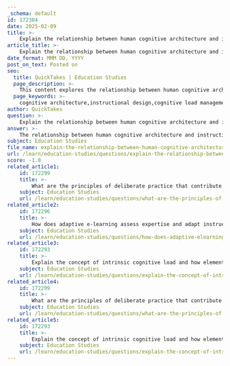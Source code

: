 ```yaml
---
_schema: default
id: 172304
date: 2025-02-09
title: >-
    Explain the relationship between human cognitive architecture and instructional design consequences.
article_title: >-
    Explain the relationship between human cognitive architecture and instructional design consequences.
date_format: MMM DD, YYYY
post_on_text: Posted on
seo:
  title: QuickTakes | Education Studies
  page_description: >-
    This content explores the relationship between human cognitive architecture and instructional design, highlighting key aspects such as cognitive load management, adaptation to learner needs, instructional strategies, and practical applications in education.
  page_keywords: >-
    cognitive architecture,instructional design,cognitive load management,intrinsic load,extraneous load,germane load,instructional strategies,expertise reversal effect,adaptive learning,multimodal presentations,dynamic assessment,learning outcomes
author: QuickTakes
question: >-
    Explain the relationship between human cognitive architecture and instructional design consequences.
answer: >-
    The relationship between human cognitive architecture and instructional design is pivotal in creating effective educational experiences. Cognitive architecture refers to the structural and functional organization of the human cognitive system, which includes how information is processed, stored, and retrieved. Understanding this architecture is essential for instructional designers as it directly influences how learning materials and strategies are developed.\n\n### Key Aspects of the Relationship\n\n1. **Cognitive Load Management**:\n   - Cognitive architecture informs how cognitive load is managed during learning. There are three types of cognitive load: intrinsic, extraneous, and germane. \n     - **Intrinsic Load** is related to the complexity of the material and the learner's prior knowledge.\n     - **Extraneous Load** refers to unnecessary information that does not contribute to learning.\n     - **Germane Load** is the cognitive effort invested in learning and schema construction.\n   - By understanding these types of cognitive load, instructional designers can create interventions that optimize learning experiences. For instance, reducing extraneous load allows learners to allocate more cognitive resources to germane load, which is crucial for effective schema construction.\n\n2. **Instructional Strategies**:\n   - Insights from cognitive architecture guide the development of instructional strategies that align with memory capacity. For example, using worked examples can help learners build schemas without overwhelming their working memory. This approach is particularly beneficial in complex subjects where learners may struggle to integrate new information.\n   - Additionally, understanding the expertise reversal effect allows instructional designers to tailor materials to different levels of learner expertise, ensuring that the instructional content is neither too simplistic nor too complex for the target audience.\n\n3. **Adaptation to Learner Needs**:\n   - Empirical research emphasizes the importance of adapting instructional methods to the cognitive load and expertise of learners. This adaptation is vital to prevent cognitive overload, which can lead to frustration and decreased motivation. Instructional design must consider the individual differences among learners to create a supportive learning environment.\n\n4. **Practical Applications**:\n   - The principles derived from cognitive architecture can lead to practical applications in educational settings, such as the design of e-learning programs that effectively manage cognitive load. For example, using multimodal presentations (combining visual and auditory information) can help reduce cognitive load and enhance learning outcomes, as suggested by the modality effect.\n\n5. **Dynamic Assessment and Learning Outcomes**:\n   - Understanding cognitive architecture also informs the assessment of expertise and dynamic assessment methods, which can provide insights into learners' progress and adapt instructional strategies accordingly. This adaptability can significantly enhance learning outcomes by ensuring that learners receive the support they need at various stages of their learning journey.\n\n### Conclusion\n\nIn summary, the relationship between human cognitive architecture and instructional design is foundational for creating effective learning experiences. By leveraging insights from cognitive architecture, instructional designers can develop strategies that optimize cognitive load management, adapt to learner needs, and ultimately enhance learning outcomes. This alignment between cognitive processes and instructional methods is essential for fostering an effective educational environment.
subject: Education Studies
file_name: explain-the-relationship-between-human-cognitive-architecture-and-instructional-design-consequences.md
url: /learn/education-studies/questions/explain-the-relationship-between-human-cognitive-architecture-and-instructional-design-consequences
score: -1.0
related_article1:
    id: 172299
    title: >-
        What are the principles of deliberate practice that contribute to expert performance?
    subject: Education Studies
    url: /learn/education-studies/questions/what-are-the-principles-of-deliberate-practice-that-contribute-to-expert-performance
related_article2:
    id: 172296
    title: >-
        How does adaptive e-learning assess expertise and adapt instruction accordingly?
    subject: Education Studies
    url: /learn/education-studies/questions/how-does-adaptive-elearning-assess-expertise-and-adapt-instruction-accordingly
related_article3:
    id: 172293
    title: >-
        Explain the concept of intrinsic cognitive load and how element interactivity and expertise level influence it.
    subject: Education Studies
    url: /learn/education-studies/questions/explain-the-concept-of-intrinsic-cognitive-load-and-how-element-interactivity-and-expertise-level-influence-it
related_article4:
    id: 172299
    title: >-
        What are the principles of deliberate practice that contribute to expert performance?
    subject: Education Studies
    url: /learn/education-studies/questions/what-are-the-principles-of-deliberate-practice-that-contribute-to-expert-performance
related_article5:
    id: 172293
    title: >-
        Explain the concept of intrinsic cognitive load and how element interactivity and expertise level influence it.
    subject: Education Studies
    url: /learn/education-studies/questions/explain-the-concept-of-intrinsic-cognitive-load-and-how-element-interactivity-and-expertise-level-influence-it
---
```


&nbsp;
